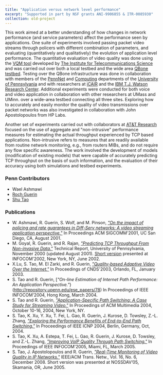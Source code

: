 ```yaml
---
title: "Application versus network level performance"
excerpt: "Supported in part by NSF grants ANI-9906855 & ITR-0085930"
collection: old-project
---
```


This work aimed at a better understanding of how changes in network performance (and service parameters) affect the performance seen by applications.
One suite of experiments involved passing packet video streams through policers with different combination of parameters, and evaluating (quantitatively and qualitatively) 
the evolution of application level performance. The quantitative evaluation of video quality was done using the [VQM tool](http://www.its.bldrdoc.gov/n3/video/Default.htm) developed by 
[The Institute for Telecommunications Science](http://www.its.bldrdoc.gov/) and was carried out over both a local testbed and the wide area [QBone testbed](https://web.archive.org/web/20100311063500/http://www.isoc.org/isoc/conferences/inet/99/proceedings/4f/4f_1.htm).
Testing over the QBone infrastructure was done in collaboration with members of the [PennNet](https://www.isc.upenn.edu/pennnet) and [Computing](https://cets.seas.upenn.edu/) departments 
of the [University of Pennsylvania](http://www.upenn.edu/) and with researchers at [iCAIR](https://www.icair.org/) and the [IBM T.J. Watson Research Center](https://www.research.ibm.com/labs/watson/). 
Additional experiments were conducted for both voice and video application in collaboration with other researchers at UMass and UMinn. over a wide-area testbed connecting all three sites. 
Exploring how to accurately and easily monitor the quality of video transmissions over packet networks was also investigated in collaboration with John Apostolopoulos from HP Labs.  

Another set of experiments carried out with collaborators at [AT&T Research](https://about.att.com/sites/labs_research) focused on the use of aggregate and "non-intrusive" performance measures for 
estimating the actual throughput experienced by TCP based applications. Non-intrusive refers to measures that are readily available from routine network monitoring, 
e.g., from routers MIBs, and do not require any flow specific awareness. The work involved the development of models (modification of existing models) that were capable 
of accurately predicting TCP throughput on the basis of such information, and the evaluation of their accuracy using both simulations and testbed experiments. 

### Penn Contributors

* Wael Ashmawi 
* [Roch Guerin](https://www.cse.wustl.edu/~guerin/) 
* [Shu Tao](https://www.linkedin.com/in/shu-tao-8940a54/) 

### Publications

* W. Ashmawi, R. Guerin, S. Wolf, and M. Pinson, [*"On the impact of policing and rate guarantees in Diff-Serv networks: A video streaming application perspective."*](http://repository.upenn.edu/ese_papers/77)
In Proceedings ACM SIGCOMM'2001, UC San Diego, CA, August 2001.
* M. Goyal, R. Guerin, and R. Rajan, [*"Predicting TCP Throughput From Non-invasive Data."*](http://www.seas.upenn.edu/~guerin/publications/TCP_report.pdf) 
Technical Report, University of Pennsylvania, November 2000 (updated August 2001). [Short version](http://repository.upenn.edu/ese_papers/92) presented at INFOCOM'2002, New York, NY, June 2002.
* X.Lu, S. Tao, M. El Zarki, and R. Guerin, [*"Quality-based Adaptive Video Over the Internet."*](http://einstein.seas.upenn.edu/mnlab/papers/Tao_cnds03.pdf) In Proceedings of CNDS'2003, Orlando, FL, January 2003.
* S. Tao and R. Guerin, [*"On-line Estimation of Internet Path Performance: An Application Perspective."*}(http://repository.upenn.edu/ese_papers/78) In Proceedings of IEEE INFOCOM'2004, Hong Kong, March 2004.
* S. Tao and R. Guerin, [*"Application-Specific Path Switching: A Case Study for Streaming Video."*](http://repository.upenn.edu/ese_papers/79) In Proceedings of ACM Multimedia 2004, October 10-16, 2004, New York, NY.
* S. Tao, K. Xu, Y. Xu, T. Fei, L. Gao, R. Guerin, J. Kurose, D. Towsley, Z.-L. Zhang, [*"Exploring the Performance Benefits of End-to-End Path Switching."*](http://repository.upenn.edu/ese_papers/80) In Proceedings of IEEE ICNP 2004, Berlin, Germany, Oct, 2004.
* S. Tao, K. Xu, A. Estepa, T. Fei, L. Gao, R. Guerin, J. Kurose, D. Towsley, and Z.-L. Zhang, [*"Improving VoIP Quality Through Path Switching."*](http://repository.upenn.edu/ese_papers/109) In Proceedings of IEEE INFOCOM'2005, Miami, FL, March 2005.
* S. Tao, J. Apostolopoulos and R. Guerin, [*"Real-Time Monitoring of Video Quality in IP Networks."*](http://repository.upenn.edu/ese_papers/422) IEEE/ACM Trans. Netw., Vol. 16, No. 6, December 2008. Short version was presented at NOSSDAV’05, Skamania, OR, June 2005.

